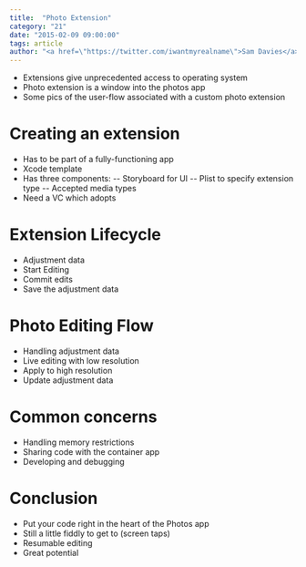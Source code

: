 ```yaml
---
title:  "Photo Extension"
category: "21"
date: "2015-02-09 09:00:00"
tags: article
author: "<a href=\"https://twitter.com/iwantmyrealname\">Sam Davies</a>"
---
```



- Extensions give unprecedented access to operating system
- Photo extension is a window into the photos app
- Some pics of the user-flow associated with a custom photo extension

# Creating an extension

- Has to be part of a fully-functioning app
- Xcode template
- Has three components:
-- Storyboard for UI
-- Plist to specify extension type
-- Accepted media types
- Need a VC which adopts 


# Extension Lifecycle

- Adjustment data
- Start Editing
- Commit edits
- Save the adjustment data


# Photo Editing Flow

- Handling adjustment data
- Live editing with low resolution
- Apply to high resolution
- Update adjustment data


# Common concerns

- Handling memory restrictions
- Sharing code with the container app
- Developing and debugging


# Conclusion
- Put your code right in the heart of the Photos app
- Still a little fiddly to get to (screen taps)
- Resumable editing
- Great potential

